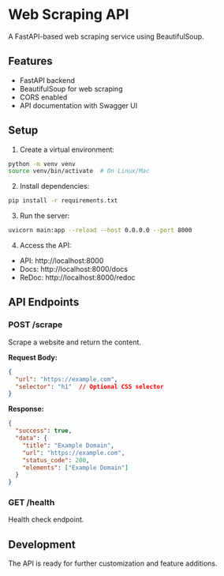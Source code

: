 # Web Scraping API

A FastAPI-based web scraping service using BeautifulSoup.

## Features

- FastAPI backend
- BeautifulSoup for web scraping
- CORS enabled
- API documentation with Swagger UI

## Setup

1. Create a virtual environment:
```bash
python -m venv venv
source venv/bin/activate  # On Linux/Mac
```

2. Install dependencies:
```bash
pip install -r requirements.txt
```

3. Run the server:
```bash
uvicorn main:app --reload --host 0.0.0.0 --port 8000
```

4. Access the API:
- API: http://localhost:8000
- Docs: http://localhost:8000/docs
- ReDoc: http://localhost:8000/redoc

## API Endpoints

### POST /scrape
Scrape a website and return the content.

**Request Body:**
```json
{
  "url": "https://example.com",
  "selector": "h1"  // Optional CSS selector
}
```

**Response:**
```json
{
  "success": true,
  "data": {
    "title": "Example Domain",
    "url": "https://example.com",
    "status_code": 200,
    "elements": ["Example Domain"]
  }
}
```

### GET /health
Health check endpoint.

## Development

The API is ready for further customization and feature additions.

